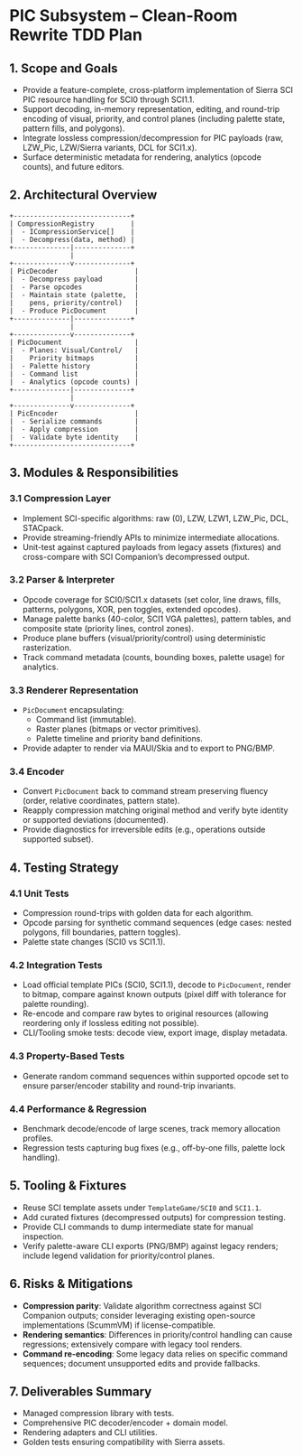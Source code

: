 # PIC Subsystem – Clean-Room Rewrite TDD Plan

## 1. Scope and Goals
- Provide a feature-complete, cross-platform implementation of Sierra SCI PIC resource handling for SCI0 through SCI1.1.
- Support decoding, in-memory representation, editing, and round-trip encoding of visual, priority, and control planes (including palette state, pattern fills, and polygons).
- Integrate lossless compression/decompression for PIC payloads (raw, LZW_Pic, LZW/Sierra variants, DCL for SCI1.x).
- Surface deterministic metadata for rendering, analytics (opcode counts), and future editors.

## 2. Architectural Overview
```
+-----------------------------+
| CompressionRegistry         |
|  - ICompressionService[]    |
|  - Decompress(data, method) |
+--------------|--------------+
               |
+--------------v--------------+
| PicDecoder                   |
|  - Decompress payload        |
|  - Parse opcodes             |
|  - Maintain state (palette,  |
|    pens, priority/control)   |
|  - Produce PicDocument       |
+--------------|--------------+
               |
+--------------v--------------+
| PicDocument                  |
|  - Planes: Visual/Control/   |
|    Priority bitmaps          |
|  - Palette history           |
|  - Command list              |
|  - Analytics (opcode counts) |
+--------------|--------------+
               |
+--------------v--------------+
| PicEncoder                   |
|  - Serialize commands        |
|  - Apply compression         |
|  - Validate byte identity    |
+-----------------------------+
```

## 3. Modules & Responsibilities
### 3.1 Compression Layer
- Implement SCI-specific algorithms: raw (0), LZW, LZW1, LZW_Pic, DCL, STACpack.
- Provide streaming-friendly APIs to minimize intermediate allocations.
- Unit-test against captured payloads from legacy assets (fixtures) and cross-compare with SCI Companion’s decompressed output.

### 3.2 Parser & Interpreter
- Opcode coverage for SCI0/SCI1.x datasets (set color, line draws, fills, patterns, polygons, XOR, pen toggles, extended opcodes).
- Manage palette banks (40-color, SCI1 VGA palettes), pattern tables, and composite state (priority lines, control zones).
- Produce plane buffers (visual/priority/control) using deterministic rasterization.
- Track command metadata (counts, bounding boxes, palette usage) for analytics.

### 3.3 Renderer Representation
- `PicDocument` encapsulating:
  - Command list (immutable).
  - Raster planes (bitmaps or vector primitives).
  - Palette timeline and priority band definitions.
- Provide adapter to render via MAUI/Skia and to export to PNG/BMP.

### 3.4 Encoder
- Convert `PicDocument` back to command stream preserving fluency (order, relative coordinates, pattern state).
- Reapply compression matching original method and verify byte identity or supported deviations (documented).
- Provide diagnostics for irreversible edits (e.g., operations outside supported subset).

## 4. Testing Strategy
### 4.1 Unit Tests
- Compression round-trips with golden data for each algorithm.
- Opcode parsing for synthetic command sequences (edge cases: nested polygons, fill boundaries, pattern toggles).
- Palette state changes (SCI0 vs SCI1.1).

### 4.2 Integration Tests
- Load official template PICs (SCI0, SCI1.1), decode to `PicDocument`, render to bitmap, compare against known outputs (pixel diff with tolerance for palette rounding).
- Re-encode and compare raw bytes to original resources (allowing reordering only if lossless editing not possible).
- CLI/Tooling smoke tests: decode view, export image, display metadata.

### 4.3 Property-Based Tests
- Generate random command sequences within supported opcode set to ensure parser/encoder stability and round-trip invariants.

### 4.4 Performance & Regression
- Benchmark decode/encode of large scenes, track memory allocation profiles.
- Regression tests capturing bug fixes (e.g., off-by-one fills, palette lock handling).

## 5. Tooling & Fixtures
- Reuse SCI template assets under `TemplateGame/SCI0` and `SCI1.1`.
- Add curated fixtures (decompressed outputs) for compression testing.
- Provide CLI commands to dump intermediate state for manual inspection.
- Verify palette-aware CLI exports (PNG/BMP) against legacy renders; include legend validation for priority/control planes.

## 6. Risks & Mitigations
- **Compression parity**: Validate algorithm correctness against SCI Companion outputs; consider leveraging existing open-source implementations (ScummVM) if license-compatible.
- **Rendering semantics**: Differences in priority/control handling can cause regressions; extensively compare with legacy tool renders.
- **Command re-encoding**: Some legacy data relies on specific command sequences; document unsupported edits and provide fallbacks.

## 7. Deliverables Summary
- Managed compression library with tests.
- Comprehensive PIC decoder/encoder + domain model.
- Rendering adapters and CLI utilities.
- Golden tests ensuring compatibility with Sierra assets.
